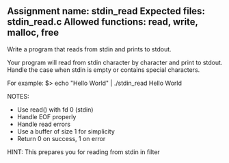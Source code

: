 Assignment name: stdin_read
Expected files: stdin_read.c
Allowed functions: read, write, malloc, free
--------------------------------------------------------------------------------

Write a program that reads from stdin and prints to stdout.

Your program will read from stdin character by character and print to stdout.
Handle the case when stdin is empty or contains special characters.

For example:
$> echo "Hello World" | ./stdin_read
Hello World

NOTES:
- Use read() with fd 0 (stdin)
- Handle EOF properly
- Handle read errors
- Use a buffer of size 1 for simplicity
- Return 0 on success, 1 on error

HINT: This prepares you for reading from stdin in filter